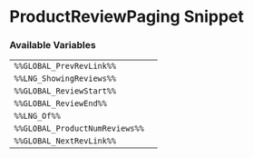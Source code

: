 # ProductReviewPaging Snippet

### Available Variables
|||
|---|---|
| `%%GLOBAL_PrevRevLink%%` |
| `%%LNG_ShowingReviews%%` |
| `%%GLOBAL_ReviewStart%%` |
| `%%GLOBAL_ReviewEnd%%` |
| `%%LNG_Of%%` |
| `%%GLOBAL_ProductNumReviews%%` |
| `%%GLOBAL_NextRevLink%%` |
